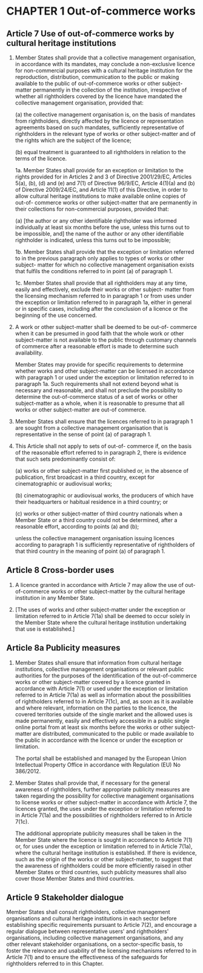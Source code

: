 # CHAPTER 1 Out-of-commerce works

## Article 7 Use of out-of-commerce works by cultural heritage institutions

1. Member States shall provide that a collective management organisation, in accordance with its mandates, may conclude a non-exclusive licence for non-commercial purposes with a cultural heritage institution for the reproduction, distribution, communication to the public or making available to the public of out-of-commerce works or other subject-matter permanently in the collection of the institution, irrespective of whether all rightholders covered by the licence have mandated the collective management organisation, provided that:

    (a) the collective management organisation is, on the basis of mandates from rightholders, directly affected by the licence or representation agreements based on such mandates, sufficiently representative of rightholders in the relevant type of works or other subject-matter and of the rights which are the subject of the licence;
    
    (b) equal treatment is guaranteed to all rightholders in relation to the terms of the licence.

    1a. Member States shall provide for an exception or limitation to the rights provided for in Articles 2 and 3 of Directive 2001/29/EC, Articles 5(a), (b), (d) and (e) and 7(1) of Directive 96/9/EC, Article 4(1)(a) and (b) of Directive 2009/24/EC, and Article 11(1) of this Directive, in order to allow cultural heritage institutions to make available online copies of out-of- commerce works or other subject-matter that are permanently in their collections for non-commercial purposes, provided that:

    (a) [the author or any other identifiable rightholder was informed individually at least six months before the use, unless this turns out to be impossible, and] the name of the author or any other identifiable rightholder is indicated, unless this turns out to be impossible;
    
    1b. Member States shall provide that the exception or limitation referred to in the previous paragraph only applies to types of works or other subject- matter for which no collective management organisation exists that fulfils the conditions referred to in point (a) of paragraph 1.
    
    1c. Member States shall provide that all rightholders may at any time, easily and effectively, exclude their works or other subject- matter from the licensing mechanism referred to in paragraph 1 or from uses under the exception or limitation referred to in paragraph 1a, either in general or in specific cases, including after the conclusion of a licence or the beginning of the use concerned.

2. A work or other subject-matter shall be deemed to be out-of- commerce when it can be presumed in good faith that the whole work or other subject-matter is not available to the public through customary channels of commerce after a reasonable effort is made to determine such availability.

    Member States may provide for specific requirements to determine whether works and other subject-matter can be licensed in accordance with paragraph 1 or used under the exception or limitation referred to in paragraph 1a. Such requirements shall not extend beyond what is necessary and reasonable, and shall not preclude the possibility to determine the out-of-commerce status of a set of works or other subject-matter as a whole, when it is reasonable to presume that all works or other subject-matter are out-of commerce.

4. Member States shall ensure that the licences referred to in paragraph 1 are sought from a collective management organisation that is representative in the sense of point (a) of paragraph 1.

5. This Article shall not apply to sets of out-of- commerce if, on the basis of the reasonable effort referred to in paragraph 2, there is evidence that such sets predominantly consist of:

    (a) works or other subject-matter first published or, in the absence of publication, first broadcast in a third country, except for cinematographic or audiovisual works;
    
    (b) cinematographic or audiovisual works, the producers of which have their headquarters or habitual residence in a third country; or
    
    (c) works or other subject-matter of third country nationals when a Member State or a third country could not be determined, after a reasonable effort, according to points (a) and (b);
    
    unless the collective management organisation issuing licences according to paragraph 1 is sufficiently representative of rightholders of that third country in the meaning of point (a) of paragraph 1.

## Article 8 Cross-border uses

1. A licence granted in accordance with Article 7 may allow the use of out- of-commerce works or other subject-matter by the cultural heritage institution in any Member State.

2. [The uses of works and other subject-matter under the exception or limitation referred to in Article 7(1a) shall be deemed to occur solely in the Member State where the cultural heritage institution undertaking that use is established.]

## Article 8a Publicity measures

1. Member States shall ensure that information from cultural heritage institutions, collective management organisations or relevant public authorities for the purposes of the identification of the out-of-commerce works or other subject-matter covered by a licence granted in accordance with Article 7(1) or used under the exception or limitation referred to in Article 7(1a) as well as information about the possibilities of rightholders referred to in Article 7(1c), and, as soon as it is available and where relevant, information on the parties to the licence, the covered territories outside of the single market and the allowed uses is made permanently, easily and effectively accessible in a public single online portal from at least six months before the works or other subject-matter are distributed, communicated to the public or made available to the public in accordance with the licence or under the exception or limitation.

    The portal shall be established and managed by the European Union Intellectual Property Office in accordance with Regulation (EU) No 386/2012.
    
2. Member States shall provide that, if necessary for the general awareness of rightholders, further appropriate publicity measures are taken regarding the possibility for collective management organisations to license works or other subject-matter in accordance with Article 7, the licences granted, the uses under the exception or limitation referred to in Article 7(1a) and the possibilities of rightholders referred to in Article 7(1c).

    The additional appropriate publicity measures shall be taken in the Member State where the licence is sought in accordance to Article 7(1) or, for uses under the exception or limitation referred to in Article 7(1a), where the cultural heritage institution is established. If there is evidence, such as the origin of the works or other subject-matter, to suggest that the awareness of rightholders could be more efficiently raised in other Member States or third countries, such publicity measures shall also cover those Member States and third countries.

## Article 9 Stakeholder dialogue

Member States shall consult rightholders, collective management organisations and cultural heritage institutions in each sector before establishing specific requirements pursuant to Article 7(2), and encourage a regular dialogue between representative users' and rightholders' organisations, including collective management organisations, and any other relevant stakeholder organisations, on a sector-specific basis, to foster the relevance and usability of the licensing mechanisms referred to in Article 7(1) and to ensure the effectiveness of the safeguards for rightholders referred to in this Chapter.
